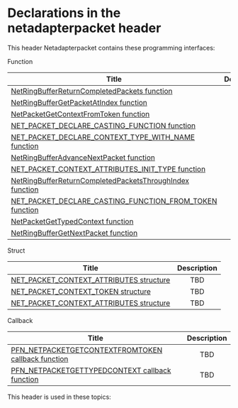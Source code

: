 # Declarations in the netadapterpacket header
This header Netadapterpacket contains these programming interfaces:

Function

| Title        | Description    |
| ------------- |:-------------:|
| [NetRingBufferReturnCompletedPackets function](nf-netadapterpacket-netringbufferreturncompletedpackets.md) | TBD |
| [NetRingBufferGetPacketAtIndex function](nf-netadapterpacket-netringbuffergetpacketatindex.md) | TBD |
| [NetPacketGetContextFromToken function](nf-netadapterpacket-netpacketgetcontextfromtoken.md) | TBD |
| [NET_PACKET_DECLARE_CASTING_FUNCTION function](nf-netadapterpacket-net-packet-declare-casting-function.md) | TBD |
| [NET_PACKET_DECLARE_CONTEXT_TYPE_WITH_NAME function](nf-netadapterpacket-net-packet-declare-context-type-with-name.md) | TBD |
| [NetRingBufferAdvanceNextPacket function](nf-netadapterpacket-netringbufferadvancenextpacket.md) | TBD |
| [NET_PACKET_CONTEXT_ATTRIBUTES_INIT_TYPE function](nf-netadapterpacket-net-packet-context-attributes-init-type.md) | TBD |
| [NetRingBufferReturnCompletedPacketsThroughIndex function](nf-netadapterpacket-netringbufferreturncompletedpacketsthroughindex.md) | TBD |
| [NET_PACKET_DECLARE_CASTING_FUNCTION_FROM_TOKEN function](nf-netadapterpacket-net-packet-declare-casting-function-from-token.md) | TBD |
| [NetPacketGetTypedContext function](nf-netadapterpacket-netpacketgettypedcontext.md) | TBD |
| [NetRingBufferGetNextPacket function](nf-netadapterpacket-netringbuffergetnextpacket.md) | TBD |
Struct

| Title        | Description    |
| ------------- |:-------------:|
| [NET_PACKET_CONTEXT_ATTRIBUTES structure](ns-netadapterpacket--net-packet-context-attributes~r1.md) | TBD |
| [NET_PACKET_CONTEXT_TOKEN structure](ns-netadapterpacket-net-packet-context-token.md) | TBD |
| [NET_PACKET_CONTEXT_ATTRIBUTES structure](ns-netadapterpacket--net-packet-context-attributes.md) | TBD |
Callback

| Title        | Description    |
| ------------- |:-------------:|
| [PFN_NETPACKETGETCONTEXTFROMTOKEN callback function](nc-netadapterpacket-pfn-netpacketgetcontextfromtoken.md) | TBD |
| [PFN_NETPACKETGETTYPEDCONTEXT callback function](nc-netadapterpacket-pfn-netpacketgettypedcontext.md) | TBD |

This header is used in these topics:

